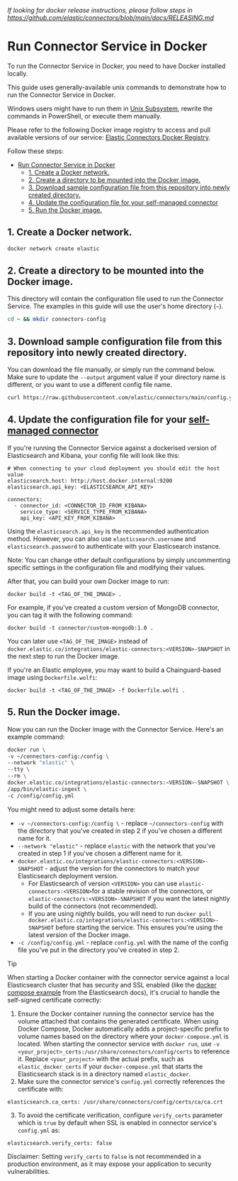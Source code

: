 _If looking for docker release instructions, please follow steps in https://github.com/elastic/connectors/blob/main/docs/RELEASING.md_

# Run Connector Service in Docker

To run the Connector Service in Docker, you need to have Docker installed locally.

This guide uses generally-available unix commands to demonstrate how to run the Connector Service in Docker.

Windows users might have to run them in [Unix Subsystem](https://learn.microsoft.com/en-us/windows/wsl/about), rewrite the commands in PowerShell, or execute them manually.

Please refer to the following Docker image registry to access and pull available versions of our service: [Elastic Connectors Docker Registry](https://www.docker.elastic.co/r/integrations/elastic-connectors).

Follow these steps:

- [Run Connector Service in Docker](#run-connector-service-in-docker)
  - [1. Create a Docker network.](#1-create-a-docker-network)
  - [2. Create a directory to be mounted into the Docker image.](#2-create-a-directory-to-be-mounted-into-the-docker-image)
  - [3. Download sample configuration file from this repository into newly created directory.](#3-download-sample-configuration-file-from-this-repository-into-newly-created-directory)
  - [4. Update the configuration file for your self-managed connector](#4-update-the-configuration-file-for-your-self-managed-connector)
  - [5. Run the Docker image.](#5-run-the-docker-image)

## 1. Create a Docker network.

```sh
docker network create elastic
```

## 2. Create a directory to be mounted into the Docker image.

This directory will contain the configuration file used to run the Connector Service. The examples in this guide will use the user's home directory (`~`).

```sh
cd ~ && mkdir connectors-config
```

## 3. Download sample configuration file from this repository into newly created directory.

You can download the file manually, or simply run the command below. Make sure to update the `--output` argument value if your directory name is different, or you want to use a different config file name.

```sh
curl https://raw.githubusercontent.com/elastic/connectors/main/config.yml.example --output ~/connectors-config/config.yml
```

## 4. Update the configuration file for your [self-managed connector](https://www.elastic.co/guide/en/elasticsearch/reference/current/es-build-connector.html#build-connector-usage)

If you're running the Connector Service against a dockerised version of Elasticsearch and Kibana, your config file will look like this:

```
# When connecting to your cloud deployment you should edit the host value
elasticsearch.host: http://host.docker.internal:9200
elasticsearch.api_key: <ELASTICSEARCH_API_KEY>

connectors:
  - connector_id: <CONNECTOR_ID_FROM_KIBANA>
    service_type: <SERVICE_TYPE_FROM_KIBANA>
    api_key: <API_KEY_FROM_KIBANA>

```

Using the `elasticsearch.api_key` is the recommended authentication method. However, you can also use `elasticsearch.username` and `elasticsearch.password` to authenticate with your Elasticsearch instance.

Note: You can change other default configurations by simply uncommenting specific settings in the configuration file and modifying their values.

After that, you can build your own Docker image to run:

```
docker build -t <TAG_OF_THE_IMAGE> .
```

For example, if you've created a custom version of MongoDB connector, you can tag it with the following command:

```
docker build -t connector/custom-mongodb:1.0 .
```

You can later use `<TAG_OF_THE_IMAGE>` instead of `docker.elastic.co/integrations/elastic-connectors:<VERSION>-SNAPSHOT` in the next step to run the Docker image.

If you're an Elastic employee, you may want to build a Chainguard-based image using `Dockerfile.wolfi`:

```
docker build -t <TAG_OF_THE_IMAGE> -f Dockerfile.wolfi .
```

## 5. Run the Docker image.

Now you can run the Docker image with the Connector Service. Here's an example command:

```sh
docker run \
-v ~/connectors-config:/config \
--network "elastic" \
--tty \
--rm \
docker.elastic.co/integrations/elastic-connectors:<VERSION>-SNAPSHOT \
/app/bin/elastic-ingest \
-c /config/config.yml
```

You might need to adjust some details here:

- `-v ~/connectors-config:/config \` - replace `~/connectors-config` with the directory that you've created in step 2 if you've chosen a different name for it.
- `--network "elastic"` - replace `elastic` with the network that you've created in step 1 if you've chosen a different name for it.
- `docker.elastic.co/integrations/elastic-connectors:<VERSION>-SNAPSHOT` - adjust the version for the connectors to match your Elasticsearch deployment version.
  - For Elasticsearch of version `<VERSION>` you can use `elastic-connectors:<VERSION>`for a stable revision of the connectors, or `elastic-connectors:<VERSION>-SNAPSHOT` if you want the latest nightly build of the connectors (not recommended).
  - If you are using nightly builds, you will need to run `docker pull docker.elastic.co/integrations/elastic-connectors:<VERSION>-SNAPSHOT` before starting the service. This ensures you're using the latest version of the Docker image.
- `-c /config/config.yml` - replace `config.yml` with the name of the config file you've put in the directory you've created in step 2.

> [!TIP]
> When starting a Docker container with the connector service against a local Elasticsearch cluster that has security and SSL enabled (like the [docker compose example](https://www.elastic.co/guide/en/elasticsearch/reference/current/docker.html#docker-compose-file) from the Elasticsearch docs), it's crucial to handle the self-signed certificate correctly:
> 1. Ensure the Docker container running the connector service has the volume attached that contains the generated certificate. When using Docker Compose, Docker automatically adds a project-specific prefix to volume names based on the directory where your `docker-compose.yml` is located. When starting the connector service with `docker run`, use `-v <your_project>_certs:/usr/share/connectors/config/certs` to reference it. Replace `<your_project>` with the actual prefix, such as `elastic_docker_certs` if your `docker-compose.yml` that starts the Elasticsearch stack is in a directory named `elastic_docker`.
> 2. Make sure the connector service's `config.yml` correctly references the certificate with:
> ```
> elasticsearch.ca_certs: /usr/share/connectors/config/certs/ca/ca.crt
> ```
> 3. To avoid the certificate verification, configure `verify_certs` parameter which is `true` by default when SSL is enabled in connector service's `config.yml` as:
> ```
> elasticsearch.verify_certs: false
> ```
> Disclaimer: Setting `verify_certs` to `false` is not recommended in a production environment, as it may expose your application to security vulnerabilities.